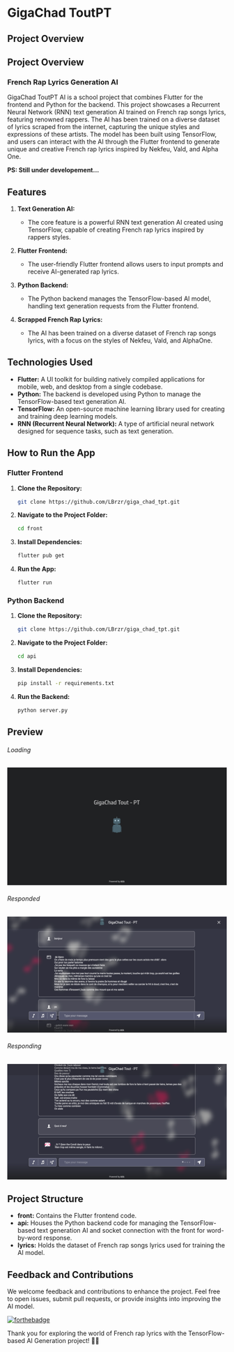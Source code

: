 # GigaChad ToutPT

## Project Overview

## Project Overview

### French Rap Lyrics Generation AI

GigaChad ToutPT AI is a school project that combines Flutter for the frontend and Python for the backend.
This project showcases a Recurrent Neural Network (RNN) text generation AI trained on French rap songs lyrics, featuring renowned rappers. The AI has been trained on a diverse dataset of lyrics scraped from the internet, capturing the unique styles and expressions of these artists. The model has been built using TensorFlow, and users can interact with the AI through the Flutter frontend to generate unique and creative French rap lyrics inspired by Nekfeu, Vald, and Alpha One.

**PS: Still under developement...**

## Features

1. **Text Generation AI:**

   - The core feature is a powerful RNN text generation AI created using TensorFlow, capable of creating French rap lyrics inspired by rappers styles.
2. **Flutter Frontend:**

   - The user-friendly Flutter frontend allows users to input prompts and receive AI-generated rap lyrics.
3. **Python Backend:**

   - The Python backend manages the TensorFlow-based AI model, handling text generation requests from the Flutter frontend.
4. **Scrapped French Rap Lyrics:**

   - The AI has been trained on a diverse dataset of French rap songs lyrics, with a focus on the styles of Nekfeu, Vald, and AlphaOne.

## Technologies Used

- **Flutter:** A UI toolkit for building natively compiled applications for mobile, web, and desktop from a single codebase.
- **Python:** The backend is developed using Python to manage the TensorFlow-based text generation AI.
- **TensorFlow:** An open-source machine learning library used for creating and training deep learning models.
- **RNN (Recurrent Neural Network):** A type of artificial neural network designed for sequence tasks, such as text generation.

## How to Run the App

### Flutter Frontend

1. **Clone the Repository:**

   ```bash
   git clone https://github.com/LBrzr/giga_chad_tpt.git
   ```
2. **Navigate to the Project Folder:**

   ```bash
   cd front
   ```
3. **Install Dependencies:**

   ```bash
   flutter pub get
   ```
4. **Run the App:**

   ```bash
   flutter run
   ```

### Python Backend

1. **Clone the Repository:**

   ```bash
   git clone https://github.com/LBrzr/giga_chad_tpt.git
   ```
2. **Navigate to the Project Folder:**

   ```bash
   cd api
   ```
3. **Install Dependencies:**

   ```bash
   pip install -r requirements.txt
   ```
4. **Run the Backend:**

   ```bash
   python server.py
   ```

## Preview

###### Loading
![Loading](https://github.com/LBrzr/giga_chad_tpt/blob/main/screens/loading.png?raw=true)

###### Responded
![Loading](https://github.com/LBrzr/giga_chad_tpt/blob/main/screens/responded.png?raw=true)

###### Responding
![Loading](https://github.com/LBrzr/giga_chad_tpt/blob/main/screens/responding.png?raw=true)

## Project Structure

- **front:** Contains the Flutter frontend code.
- **api:** Houses the Python backend code for managing the TensorFlow-based text generation AI and socket connection with the front for word-by-word response.
- **lyrics:** Holds the dataset of French rap songs lyrics used for training the AI model.

## Feedback and Contributions

We welcome feedback and contributions to enhance the project. Feel free to open issues, submit pull requests, or provide insights into improving the AI model.

[![forthebadge](https://forthebadge.com/images/badges/built-with-love.svg)](https://github.com/LBrzr/)

Thank you for exploring the world of French rap lyrics with the TensorFlow-based AI Generation project! 🎤📜
